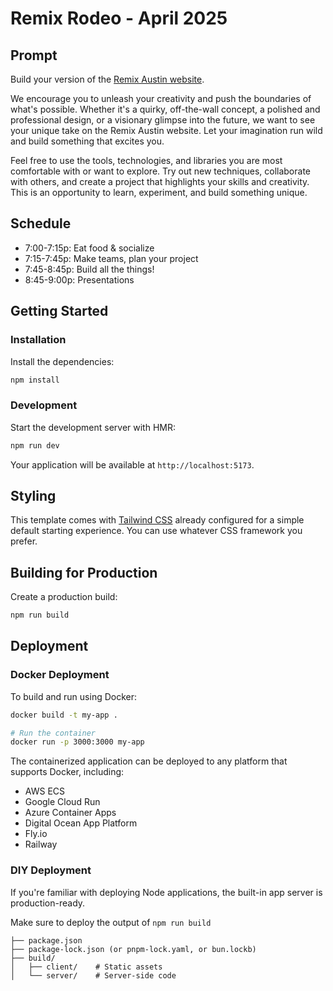 # Remix Rodeo - April 2025

## Prompt

Build your version of the [Remix Austin website](https://remixaustin.com/).

We encourage you to unleash your creativity and push the boundaries of what's possible. Whether it's a quirky, off-the-wall concept, a polished and professional design, or a visionary glimpse into the future, we want to see your unique take on the Remix Austin website. Let your imagination run wild and build something that excites you. 

Feel free to use the tools, technologies, and libraries you are most comfortable with or want to explore. Try out new techniques, collaborate with others, and create a project that highlights your skills and creativity. This is an opportunity to learn, experiment, and build something unique. 

## Schedule

- 7:00-7:15p: Eat food & socialize  
- 7:15-7:45p: Make teams, plan your project  
- 7:45-8:45p: Build all the things!  
- 8:45-9:00p: Presentations  

## Getting Started

### Installation

Install the dependencies:

```bash
npm install
```

### Development

Start the development server with HMR:

```bash
npm run dev
```

Your application will be available at `http://localhost:5173`.

## Styling

This template comes with [Tailwind CSS](https://tailwindcss.com/) already configured for a simple default starting experience. You can use whatever CSS framework you prefer.

## Building for Production

Create a production build:

```bash
npm run build
```

## Deployment

### Docker Deployment

To build and run using Docker:

```bash
docker build -t my-app .

# Run the container
docker run -p 3000:3000 my-app
```

The containerized application can be deployed to any platform that supports Docker, including:

- AWS ECS
- Google Cloud Run
- Azure Container Apps
- Digital Ocean App Platform
- Fly.io
- Railway

### DIY Deployment

If you're familiar with deploying Node applications, the built-in app server is production-ready.

Make sure to deploy the output of `npm run build`

```
├── package.json
├── package-lock.json (or pnpm-lock.yaml, or bun.lockb)
├── build/
│   ├── client/    # Static assets
│   └── server/    # Server-side code
```
